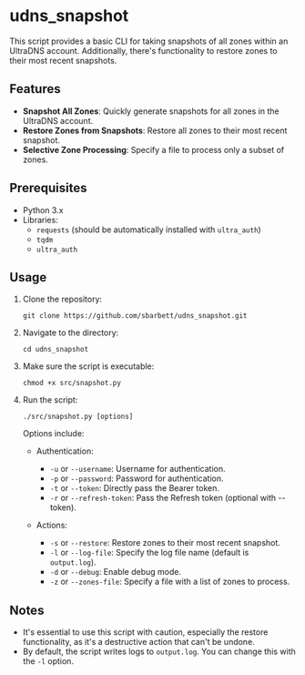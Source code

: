 # udns_snapshot

This script provides a basic CLI for taking snapshots of all zones within an UltraDNS account. Additionally, there's functionality to restore zones to their most recent snapshots.

## Features

- **Snapshot All Zones**: Quickly generate snapshots for all zones in the UltraDNS account.
- **Restore Zones from Snapshots**: Restore all zones to their most recent snapshot.
- **Selective Zone Processing**: Specify a file to process only a subset of zones.
  
## Prerequisites

- Python 3.x
- Libraries: 
	- `requests` (should be automatically installed with `ultra_auth`)
	- `tqdm` 
	- `ultra_auth`

## Usage

1. Clone the repository:

   ```
   git clone https://github.com/sbarbett/udns_snapshot.git
   ```

2. Navigate to the directory:

   ```
   cd udns_snapshot
   ```

3. Make sure the script is executable:

   ```
   chmod +x src/snapshot.py
   ```

4. Run the script:

   ```
   ./src/snapshot.py [options]
   ```

   Options include:

   - Authentication:
     - `-u` or `--username`: Username for authentication.
     - `-p` or `--password`: Password for authentication.
     - `-t` or `--token`: Directly pass the Bearer token.
     - `-r` or `--refresh-token`: Pass the Refresh token (optional with --token).

   - Actions:
     - `-s` or `--restore`: Restore zones to their most recent snapshot.
     - `-l` or `--log-file`: Specify the log file name (default is `output.log`).
     - `-d` or `--debug`: Enable debug mode.
     - `-z` or `--zones-file`: Specify a file with a list of zones to process.

## Notes

- It's essential to use this script with caution, especially the restore functionality, as it's a destructive action that can't be undone.
- By default, the script writes logs to `output.log`. You can change this with the `-l` option.

